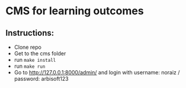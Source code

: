 # CMS for learning outcomes
## Instructions:
* Clone repo
* Get to the cms folder
* run `make install`
* run `make run`
* Go to http://127.0.0.1:8000/admin/ and login with username: noraiz / password: arbisoft123
